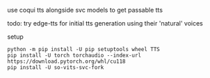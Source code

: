 use coqui tts alongside svc models to get passable tts

todo:
try edge-tts for initial tts generation using their 'natural' voices

setup
```
python -m pip install -U pip setuptools wheel TTS
pip install -U torch torchaudio --index-url https://download.pytorch.org/whl/cu118
pip install -U so-vits-svc-fork
```


